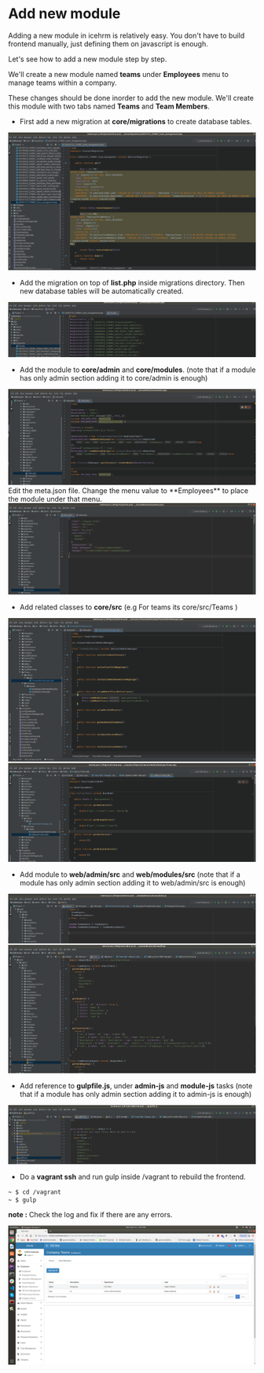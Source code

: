 # Add new module

Adding a new module in icehrm is relatively easy. You don't have to build frontend manually, just defining them on javascript is enough.  

Let's see how to add a new module step by step.  
  
We'll create a new module named **teams** under **Employees** menu to manage teams within a company.

These changes should be done inorder to add the new module.
We'll create this module with two tabs named **Teams** and **Team Members**.
- First add a new migration at **core/migrations** to create database tables.  

<img  src="assets/migration.png">
  
- Add the migration on top of **list.php** inside migrations directory. Then new database tables will be automatically created.   

<img  src="assets/list.png">

  
- Add the module to **core/admin** and **core/modules**. (note that if a module has only admin section adding it to core/admin is enough)  

<img  src="assets/core-index.png">  
Edit the meta.json file. Change the menu value to **Employees** to place the module under that menu.  
 
<img  src="assets/meta-json.png">

  

- Add related classes to **core/src** (e.g For teams its core/src/Teams )

<img  src="assets/teamadminmanager.png">
  
    
<img  src="assets/employeeteams.png">

  

- Add module to **web/admin/src** and **web/modules/src** (note that if a module has only admin section adding it to web/admin/src is enough)

<img  src="assets/web-index.png">  
  
    
<img  src="assets/web-lib.png">

  
- Add reference to **gulpfile.js**, under **admin-js** and **module-js** tasks (note that if a module has only admin section adding it to admin-js is enough)

<img  src="assets/gulpfile.png">

  
- Do a **vagrant ssh** and run gulp inside /vagrant to rebuild the frontend.
```
~ $ cd /vagrant
~ $ gulp
```

**note :** Check the log and fix if there are any errors.
  
   
   
 <img  src="assets/team-module.png">

 
